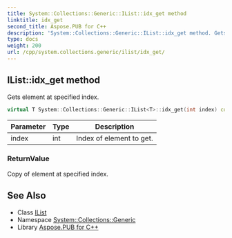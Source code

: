 ```yaml
---
title: System::Collections::Generic::IList::idx_get method
linktitle: idx_get
second_title: Aspose.PUB for C++
description: 'System::Collections::Generic::IList::idx_get method. Gets element at specified index in C++.'
type: docs
weight: 200
url: /cpp/system.collections.generic/ilist/idx_get/
---
```

## IList::idx_get method


Gets element at specified index.

```cpp
virtual T System::Collections::Generic::IList<T>::idx_get(int index) const =0
```


| Parameter | Type | Description |
| --- | --- | --- |
| index | int | Index of element to get. |

### ReturnValue

Copy of element at specified index.

## See Also

* Class [IList](../)
* Namespace [System::Collections::Generic](../../)
* Library [Aspose.PUB for C++](../../../)
